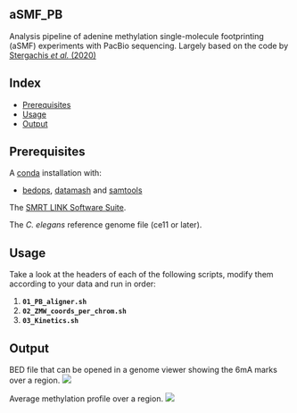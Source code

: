 ## aSMF_PB
Analysis pipeline of adenine methylation single-molecule footprinting (aSMF) experiments with PacBio sequencing. Largely based on the code by [Stergachis *et al.* (2020)](https://www.science.org/doi/10.1126/science.aaz1646)

## Index

- [Prerequisites](https://github.com/AAnnan/aSMF_PB/#prerequisites)
- [Usage](https://github.com/AAnnan/aSMF_PB/#usage)
- [Output](https://github.com/AAnnan/aSMF_PB/#output)

## Prerequisites

A [conda](https://docs.conda.io/projects/conda/en/latest/user-guide/install/index.html) installation with:
* [bedops](https://anaconda.org/bioconda/bedops), [datamash](https://anaconda.org/bioconda/datamash) and [samtools](https://anaconda.org/bioconda/samtools)

The [SMRT LINK Software Suite](https://www.pacb.com/support/software-downloads/).

The *C. elegans* reference genome file (ce11 or later).

## Usage

Take a look at the headers of each of the following scripts, modify them according to your data and run in order:

1. **`01_PB_aligner.sh`**
1. **`02_ZMW_coords_per_chrom.sh`**
1. **`03_Kinetics.sh`**

## Output

BED file that can be opened in a genome viewer showing the 6mA marks over a region.
![](https://i.imgur.com/3zu7mfN.png)

Average methylation profile over a region.
![](https://i.imgur.com/fJgT3x8.png)
